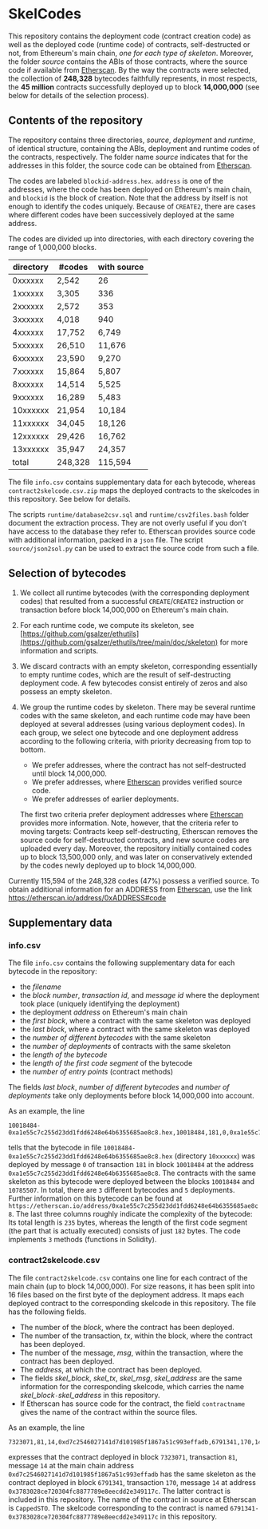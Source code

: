 # SkelCodes

This repository contains the deployment code (contract creation code) as well
as the deployed code (runtime code) of contracts, self-destructed or not, from
Ethereum's main chain, *one for each type of skeleton*. Moreover, the folder
*source* contains the ABIs of those contracts, where the source code if
available from [Etherscan](etherscan.io). By the way the contracts were
selected, the collection of **248,328** bytecodes faithfully represents, in
most respects, the **45 million** contracts successfully deployed up to block
**14,000,000** (see below for details of the selection process).

## Contents of the repository

The repository contains three directories, *source*, *deployment* and
*runtime*, of identical structure, containing the ABIs, deployment and runtime
codes of the contracts, respectively. The folder name *source* indicates that
for the addresses in this folder, the source code can be obtained from
[Etherscan](etherscan.io).

The codes are labeled `blockid-address.hex`. `address` is one of the addresses,
where the code has been deployed on Ethereum's main chain, and `blockid` is the
block of creation.  Note that the address by itself is not enough to identify
the codes uniquely.  Because of `CREATE2`, there are cases where different
codes have been successively deployed at the same address.

The codes are divided up into directories, with each directory covering the
range of 1,000,000 blocks.

| directory |    #codes  | with source      |
| --------- | ---------- |------------------|
|  0xxxxxx  |     2,542  |               26 |
|  1xxxxxx  |     3,305  |              336 |
|  2xxxxxx  |     2,572  |              353 |
|  3xxxxxx  |     4,018  |              940 |
|  4xxxxxx  |    17,752  |            6,749 |
|  5xxxxxx  |    26,510  |           11,676 |
|  6xxxxxx  |    23,590  |            9,270 |
|  7xxxxxx  |    15,864  |            5,807 |
|  8xxxxxx  |    14,514  |            5,525 |
|  9xxxxxx  |    16,289  |            5,483 |
| 10xxxxxx  |    21,954  |           10,184 |
| 11xxxxxx  |    34,045  |           18,126 |
| 12xxxxxx  |    29,426  |           16,762 |
| 13xxxxxx  |    35,947  |           24,357 |
| total     |   248,328  |          115,594 |

The file `info.csv` contains supplementary data for each bytecode, whereas
`contract2skelcode.csv.zip` maps the deployed contracts to the skelcodes in
this repository. See below for details.

The scripts `runtime/database2csv.sql` and `runtime/csv2files.bash` folder
document the extraction process. They are not overly useful if you don't have
access to the database they refer to.  Etherscan provides source code with
additional information, packed in a `json` file. The script
`source/json2sol.py` can be used to extract the source code from such a file.

## Selection of bytecodes

1. We collect all runtime bytecodes (with the corresponding deployment codes)
   that resulted from a successful `CREATE`/`CREATE2` instruction or
   transaction before block 14,000,000 on Ethereum's main chain.

2. For each runtime code, we compute its skeleton, see
   [https://github.com/gsalzer/ethutils](https://github.com/gsalzer/ethutils/tree/main/doc/skeleton)
   for more information and scripts.

3. We discard contracts with an empty skeleton, corresponding essentially to
   empty runtime codes, which are the result of self-destructing deployment
   code.  A few bytecodes consist entirely of zeros and also possess an empty
   skeleton.

3. We group the runtime codes by skeleton. There may be several runtime codes
   with the same skeleton, and each runtime code may have been deployed at
   several addresses (using various deployment codes). In each group, we select
   one bytecode and one deployment address according to the following criteria,
   with priority decreasing from top to bottom.

    - We prefer addresses, where the contract has not self-destructed
      until block 14,000,000.
    - We prefer addresses, where [Etherscan](https://etherscan.io) provides
      verified source code.
    - We prefer addresses of earlier deployments.

   The first two criteria prefer deployment addresses where
   [Etherscan](https://etherscan.io) provides more information. Note, however,
   that the criteria refer to moving targets: Contracts keep self-destructing,
   Etherscan removes the source code for self-destructed contracts, and new source
   codes are uploaded every day. Moreover, the repository initially contained codes
   up to block 13,500,000 only, and was later on conservatively extended by the
   codes newly deployed up to block 14,000,000.

Currently 115,594 of the 248,328 codes (47%) possess a verified source.
To obtain additional information for an ADDRESS from [Etherscan](https://etherscan.io), use the link
    https://etherscan.io/address/0xADDRESS#code

## Supplementary data

### info.csv

The file `info.csv` contains the following supplementary data for each bytecode
in the repository:

   - the *filename*
   - the *block number*, *transaction id*, and *message id* where the deployment took place
     (uniquely identifying the deployment)
   - the deployment *address* on Ethereum's main chain
   - the *first block*, where a contract with the same skeleton was deployed
   - the *last block*, where a contract with the same skeleton was deployed
   - the *number of different bytecodes* with the same skeleton
   - the *number of deployments* of contracts with the same skeleton
   - the *length of the bytecode*
   - the *length of the first code segment* of the bytecode
   - the *number of entry points* (contract methods)

The fields *last block*, *number of different bytecodes* and *number of deployments* take only
deployments before block 14,000,000 into account.

 As an example, the line
```
10018484-0xa1e55c7c255d23dd1fdd6248e64b6355685ae8c8.hex,10018484,181,0,0xa1e55c7c255d23dd1fdd6248e64b6355685ae8c8,10018484,10785507,3,5,235,182,3
```
tells that the bytecode in file
`10018484-0xa1e55c7c255d23dd1fdd6248e64b6355685ae8c8.hex` (directory
`10xxxxxx`) was deployed by message `0` of transaction `181` in block `10018484`
at the address `0xa1e55c7c255d23dd1fdd6248e64b6355685ae8c8`. The contracts with
the same skeleton as this bytecode were deployed between the
blocks `10018484` and `10785507`. In total, there are `3` different bytecodes
and `5` deployments. Further information on this bytecode can be found at
`https://etherscan.io/address/0xa1e55c7c255d23dd1fdd6248e64b6355685ae8c8`.
The last three columns roughly indicate the complexity of the bytecode:
Its total length is `235` bytes, whereas the length of the first code segment (the part that is actually executed) consists of just `182` bytes.
The code implements `3` methods (functions in Solidity).

### contract2skelcode.csv

The file `contract2skelcode.csv` contains one line for each contract of the
main chain (up to block 14,000,000). For size reasons, it has been split into
16 files based on the first byte of the deployment address. It maps each
deployed contract to the corresponding skelcode in this repository.  The file
has the following fields.

   - The number of the *block*, where the contract has been deployed.
   - The number of the transaction, *tx*, within the block, where the contract has been deployed.
   - The number of the message, *msg*, within the transaction, where the contract has been deployed.
   - The *address*, at which the contract has been deployed.
   - The fields *skel_block*, *skel_tx*, *skel_msg*, *skel_address* are the same information for the corresponding skelcode, which carries the name *skel_block*`-`*skel_address* in this repository.
   - If Etherscan has source code for the contract, the field `contractname` gives the name of the contract within the source files.

As an example, the line
```
7323071,81,14,0xd7c2546027141d7d101985f1867a51c993effadb,6791341,170,14,0x3783028ce720304fc8877789e8eecdd2e349117c,CappedSTO
```
expresses that the contract deployed in block `7323071`, transaction `81`, message `14` at the main chain address `0xd7c2546027141d7d101985f1867a51c993effadb` has the same skeleton as the contract deployed in block `6791341`, transaction `170`, message `14` at address `0x3783028ce720304fc8877789e8eecdd2e349117c`. The latter contract is included in this repository. The name of the contract in source at Etherscan is `CappedSTO`. The skelcode corresponding to the contract is named `6791341-0x3783028ce720304fc8877789e8eecdd2e349117c` in this repository.
